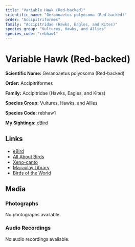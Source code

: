 ```yaml
---
title: "Variable Hawk (Red-backed)"
scientific_name: "Geranoaetus polyosoma (Red-backed)"
order: "Accipitriformes"
family: "Accipitridae (Hawks, Eagles, and Kites)"
species_group: "Vultures, Hawks, and Allies"
species_code: "rebhaw1"
---
```


# Variable Hawk (Red-backed)

**Scientific Name:** Geranoaetus polyosoma (Red-backed)

**Order:** Accipitriformes

**Family:** Accipitridae (Hawks, Eagles, and Kites)

**Species Group:** Vultures, Hawks, and Allies

**Species Code:** rebhaw1

**My Sightings:** [eBird](https://ebird.org/lifelist?r=world&time=life&spp=rebhaw1)

## Links
* [eBird](https://ebird.org/species/rebhaw1) 
* [All About Birds](https://www.allaboutbirds.org/guide/rebhaw1) 
* [Xeno-canto](https://www.xeno-canto.org/species/geranoaetus-polyosoma-(red-backed)) 
* [Macaulay Library](https://search.macaulaylibrary.org/catalog?taxonCode=rebhaw1&sort=rating_rank_desc)
* [Birds of the World](https://birdsoftheworld.org/bow/species/rebhaw1)

## Media
### Photographs
No photographs available.

### Audio Recordings
No audio recordings available.
